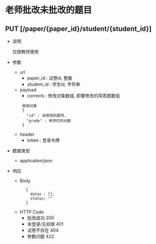 #  老师批改未批改的题目

## PUT [/paper/{paper_id}/student/{student_id}]
+ 说明

  仅限教师使用

+ 参数
   + url
     + paper_id : 试卷id, 整数
     + student_id : 学生id, 字符串
   + payload
     + corrects : 修改对象数组, 即要修改的简答题数组
     ```
      修改对象
      {
        "id" : 未修改的题号,
        "grade" : 老师打的分数
      }
     ```
   + header
     + token : 登录令牌

+ 数据类型
  + application/json

+ 响应
  + Body
  ```
        {
          datas : [],
          status: ""
        }
  ```
  + HTTP Code
    + 批改成功 200
    + 未登录/无权限 401
    + 试卷不存在 404
    + 参数问题 422
